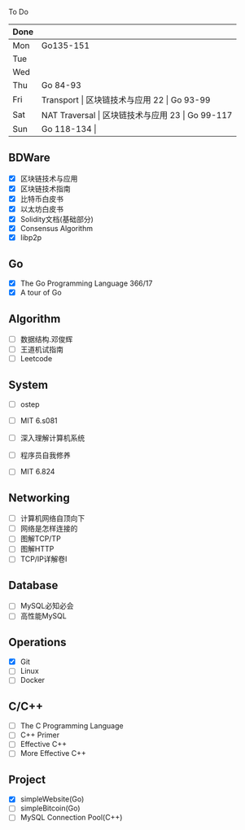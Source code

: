 To Do

| Done |                                                   |
| :--- | ------------------------------------------------- |
| Mon  | Go135-151                                         |
| Tue  |                                                   |
| Wed  |                                                   |
| Thu  | Go 84-93                                          |
| Fri  | Transport \| 区块链技术与应用 22 \| Go 93-99      |
| Sat  | NAT Traversal \| 区块链技术与应用 23 \| Go 99-117 |
| Sun  | Go 118-134 \|                                     |

## BDWare

- [x] 区块链技术与应用
- [x] 区块链技术指南
- [x] 比特币白皮书
- [x] 以太坊白皮书
- [x] Solidity文档(基础部分)
- [x] Consensus Algorithm
- [x] libp2p

## Go

- [x] The Go Programming Language 366/17
- [x] A tour of Go

> >>>>>>>>>>>>>>>>>>>>>>>>>>>>>>>>>>>>>>>>>>>>>>>>>>>>>>>>>>>

## Algorithm

- [ ] 数据结构.邓俊辉
- [ ] 王道机试指南
- [ ] Leetcode

## System

- [ ] ostep


- [ ] MIT 6.s081
- [ ] 深入理解计算机系统
- [ ] 程序员自我修养
- [ ] MIT 6.824

## Networking

- [ ] 计算机网络自顶向下
- [ ] 网络是怎样连接的
- [ ] 图解TCP/TP
- [ ] 图解HTTP
- [ ] TCP/IP详解卷Ⅰ

## Database

- [ ] MySQL必知必会
- [ ] 高性能MySQL

## Operations

- [x] Git
- [ ] Linux
- [ ] Docker

## C/C++

- [ ] The C Programming Language
- [ ] C++ Primer
- [ ] Effective C++
- [ ] More Effective C++

## Project

- [x] simpleWebsite(Go)
- [ ] simpleBitcoin(Go)
- [ ] MySQL Connection Pool(C++)
